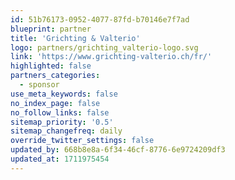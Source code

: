 ```yaml
---
id: 51b76173-0952-4077-87fd-b70146e7f7ad
blueprint: partner
title: 'Grichting & Valterio'
logo: partners/grichting_valterio-logo.svg
link: 'https://www.grichting-valterio.ch/fr/'
highlighted: false
partners_categories:
  - sponsor
use_meta_keywords: false
no_index_page: false
no_follow_links: false
sitemap_priority: '0.5'
sitemap_changefreq: daily
override_twitter_settings: false
updated_by: 668b8e8a-6f34-46cf-8776-6e9724209df3
updated_at: 1711975454
---
```

